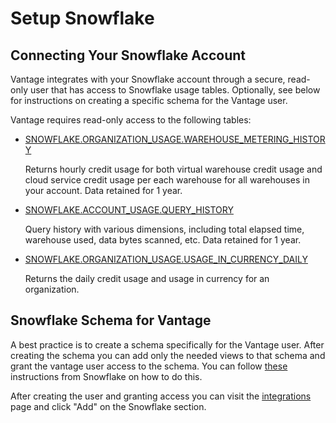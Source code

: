 # Setup Snowflake

## Connecting Your Snowflake Account

Vantage integrates with your Snowflake account through a secure, read-only user that has access to Snowflake usage tables. Optionally, see below for instructions on creating a specific schema for the Vantage user.

Vantage requires read-only access to the following tables:

* [SNOWFLAKE.ORGANIZATION_USAGE.WAREHOUSE_METERING_HISTORY](https://docs.snowflake.com/en/sql-reference/functions/warehouse_metering_history.html)

    Returns hourly credit usage for both virtual warehouse credit usage and cloud service credit usage per each warehouse for all warehouses in your account. Data retained for 1 year.

* [SNOWFLAKE.ACCOUNT_USAGE.QUERY_HISTORY](https://docs.snowflake.com/en/sql-reference/account-usage/query_history.html)

    Query history with various dimensions, including total elapsed time, warehouse used, data bytes scanned, etc. Data retained for 1 year.

* [SNOWFLAKE.ORGANIZATION_USAGE.USAGE_IN_CURRENCY_DAILY](https://docs.snowflake.com/en/sql-reference/organization-usage/usage_in_currency_daily.html)

    Returns the daily credit usage and usage in currency for an organization.

## Snowflake Schema for Vantage

A best practice is to create a schema specifically for the Vantage user. After creating the schema you can add only the needed views to that schema and grant the vantage user access to the schema. You can follow [these](https://community.snowflake.com/s/article/Solution-Grant-access-to-specific-views-in-SNOWFLAKE-ACCOUNT-USAGE-to-custom-roles) instructions from Snowflake on how to do this.

After creating the user and granting access you can visit the [integrations](https://console.vantage.sh/settings/integrations) page and click "Add" on the Snowflake section.